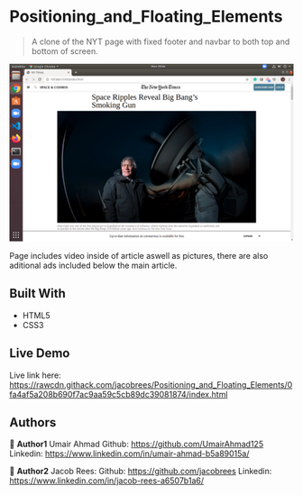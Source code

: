 # Positioning_and_Floating_Elements

> A clone of the NYT page with fixed footer and navbar to both top and bottom of screen.

![](images/screenshot.png)

Page includes video inside of article aswell as pictures, there are also aditional ads included below the main article. 

## Built With

- HTML5
- CSS3


## Live Demo

Live link here: https://rawcdn.githack.com/jacobrees/Positioning_and_Floating_Elements/0fa4af5a208b690f7ac9aa59c5cb89dc39081874/index.html



## Authors

👤 **Author1**
Umair Ahmad
Github: https://github.com/UmairAhmad125
Linkedin: https://www.linkedin.com/in/umair-ahmad-b5a89015a/ 

👤 **Author2**
Jacob Rees:
Github: https://github.com/jacobrees
Linkedin: https://www.linkedin.com/in/jacob-rees-a6507b1a6/
